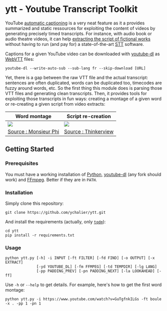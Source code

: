 # ytt - Youtube Transcript Toolkit

YouTube [automatic captioning](https://support.google.com/youtube/answer/6373554) is a very neat feature as it a provides summarized and static ressources for exploiting the content of videos by generating precisely timed transcripts. For instance, with audio book or audio theatre videos, it can help [extracting the script of fictional works](https://github.com/ychalier/les-mysteres-perces) without having to run (and pay for) a state-of-the-art [STT](https://en.wikipedia.org/wiki/Speech_recognition) software.

Captions for a given YouTube video can be downloaded with [youtube-dl](https://youtube-dl.org/) as [WebVTT](https://en.wikipedia.org/wiki/WebVTT) files:

```console
youtube-dl --write-auto-sub --sub-lang fr --skip-download [URL]
```

Yet, there is a gap between the raw VTT file and the actual transcript: sentences are often duplicated, words can be duplicated too, timecodes are fuzzy around words, etc. 
So the first thing this module does is parsing those VTT files and generating clean transcripts. Then, it provides tools for exploiting those transcripts in fun ways: creating a montage of a given word or re-creating a given script from video extracts:

| **Word montage**                                                        | **Script re-creation**                                                  |
| ----------------------------------------------------------------------- | ----------------------------------------------------------------------- |
| [![](https://i.imgur.com/DpIapHB.png)](https://i.imgur.com/DpIapHB.mp4) | [![](https://i.imgur.com/PwTXebX.png)](https://i.imgur.com/PwTXebX.mp4) |
| [Source : Monsieur Phi](https://www.youtube.com/watch?v=GuTgfnkILGs)                   | [Source : Thinkerview](https://www.youtube.com/watch?v=YFhV_SkhZyc)                   |

## Getting Started

### Prerequisites

You must have a working installation of [Python](https://www.python.org/), [youtube-dl](https://youtube-dl.org/) (any fork should work) and [FFmpeg](https://ffmpeg.org/). Better if they are in `PATH`.

### Installation

Simply clone this repository:

```console
git clone https://github.com/ychalier/ytt.git
```

And install the requirements (actually, only [`tqdm`](https://github.com/tqdm/tqdm)):

```console
cd ytt
pip install -r requirements.txt
```

### Usage

```console
python ytt.py [-h] -i INPUT [-ft FILTER] [-fd FIND] [-o OUTPUT] [-x EXTRACT]
              [-yd YOUTUBE_DL] [-fm FFMPEG] [-td TEMPDIR] [-lg LANG]
              [-pp PADDING_PREV] [-pn PADDING_NEXT] [-la LOOKAHEAD] [-ff]
```

Use `-h` or `--help` to get details. For example, here's how to get the first word montage:

```console
python ytt.py -i https://www.youtube.com/watch?v=GuTgfnkILGs -ft boule -x . -pp 1 -pn 1
```

